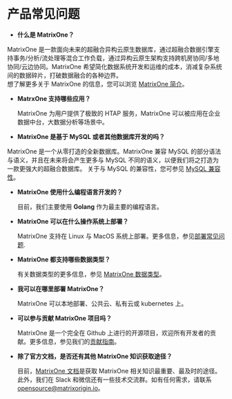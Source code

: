 # **产品常见问题**

* **什么是 MatrixOne？**

MatrixOne 是一款面向未来的超融合异构云原生数据库，通过超融合数据引擎支持事务/分析/流处理等混合工作负载，通过异构云原生架构支持跨机房协同/多地协同/云边协同。MatrixOne 希望简化数据系统开发和运维的成本，消减复杂系统间的数据碎片，打破数据融合的各种边界。  
想了解更多关于 MatrixOne 的信息，您可以浏览 [MatrixOne 简介](../Overview/matrixone-introduction.md)。

* **MatrxOne 支持哪些应用？**

  MatrixOne 为用户提供了极致的 HTAP 服务，MatrixOne 可以被应用在企业数据中台，大数据分析等场景中。

* **MatrixOne 是基于 MySQL 或者其他数据库开发的吗？**

 MatrixOne 是一个从零打造的全新数据库。MatrixOne 兼容 MySQL 的部分语法与语义，并且在未来将会产生更多与 MySQL 不同的语义，以便我们将之打造为一款更强大的超融合数据库。
 关于与 MySQL 的兼容性，您可参见 [MySQL 兼容性](../Overview/mysql-compatibility.md)。

* **MatrixOne 使用什么编程语言开发的？**

  目前，我们主要使用 **Golang** 作为最主要的编程语言。

* **MatrixOne 可以在什么操作系统上部署？**

  MatrixOne 支持在 Linux 与 MacOS 系统上部署。更多信息，参见[部署常见问题](deployment-faqs.md).

* **MatrixOne 都支持哪些数据类型？**

  有关数据类型的更多信息，参见 [MatrixOne 数据类型](../Reference/Data-Types/data-types.md)。

* **我可以在哪里部署 MatrixOne？**

  MatrixOne 可以本地部署、公共云、私有云或 kubernetes 上。

* **可以参与贡献 MatrixOne 项目吗？**

  MatrixOne 是一个完全在 Github 上进行的开源项目，欢迎所有开发者的贡献。更多信息，参见我们的[贡献指南](../Contribution-Guide/make-your-first-contribution.md)。

* **除了官方文档，是否还有其他 MatrixOne 知识获取途径？**

  目前，[MatrixOne 文档](https://docs.matrixorigin.io/)是获取 MatrixOne 相关知识最重要、最及时的途径。此外，我们在 Slack 和微信还有一些技术交流群。如有任何需求，请联系 [opensource@matrixorigin.io](mailto:opensource@matrixorigin.io)。
